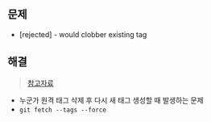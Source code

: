 ## 문제
- [rejected] - would clobber existing tag
## 해결
> [참고자료](https://velog.io/@tlatjdgh3778/rejected-would-clobber-existing-tag)
- 누군가 원격 태그 삭제 후 다시 새 태그 생성할 때 발생하는 문제
- `git fetch --tags --force`
